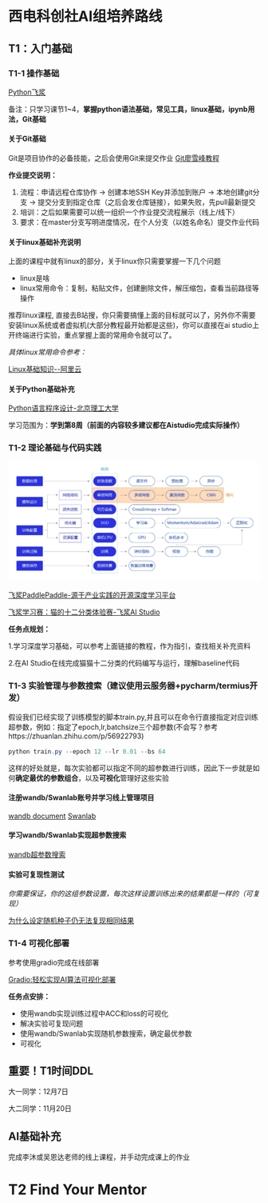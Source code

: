 # 西电科创社AI组培养路线

## T1：入门基础

### T1-1 操作基础

[Python飞浆](https://aistudio.baidu.com/course/introduce/1224?directly=1&shared=1)

备注：只学习课节1~4，**掌握python语法基础，常见工具，linux基础，ipynb用法，Git基础**

#### 关于Git基础
Git是项目协作的必备技能，之后会使用Git来提交作业
[Git廖雪峰教程](https://liaoxuefeng.com/books/git/introduction/index.html)

**作业提交说明：**

1. 流程：申请远程仓库协作 -> 创建本地SSH Key并添加到账户 -> 本地创建git分支 -> 提交分支到指定仓库（之后会发仓库链接），如果失败，先pull最新提交
2. 培训：之后如果需要可以统一组织一个作业提交流程展示（线上/线下）
3. 要求：在master分支写明进度情况，在个人分支（以姓名命名）提交作业代码

#### 关于linux基础补充说明

上面的课程中就有linux的部分，关于linux你只需要掌握一下几个问题

- linux是啥
- linux常用命令：复制，粘贴文件，创建删除文件，解压缩包，查看当前路径等操作

推荐linux课程, 直接去B站搜，你只需要搞懂上面的目标就可以了，另外你不需要安装linux系统或者虚拟机(大部分教程最开始都是这些)，你可以直接在ai studio上开终端进行实验，重点掌握上面的常用命令就可以了。

*具体linux常用命令参考：*

[Linux基础知识--阿里云](https://developer.aliyun.com/article/681643#:~:text=Linux%E5%9F%BA%E7%A1%80%E7%9F%A5%E8%AF%86%E2%80%94%E2%80%94Linux%E5%B8%B8%E7%94%A8%E5%91%BD%E4%BB%A4%E5%A4%A7%E5%85%A8%201%20%E4%B8%80%E3%80%81%E6%9F%A5%E7%9C%8B%20ls%202%20%E4%BA%8C%E3%80%81%E5%88%AB%E5%90%8D%20alias%203,rmdir%207%20%E4%B8%83%E3%80%81%E5%88%9B%E5%BB%BA%E6%96%87%E4%BB%B6%20touch%208%20%E5%85%AB%E3%80%81%E5%88%A0%E9%99%A4%E6%96%87%E4%BB%B6%E6%88%96%E7%9B%AE%E5%BD%95%20rm%20%E6%9B%B4%E5%A4%9A%E9%A0%85%E7%9B%AE)

#### 关于Python基础补充

[Python语言程序设计-北京理工大学](https://www.icourse163.org/course/BIT-268001?from=searchPage&outVendor=zw_mooc_pcssjg_)

学习范围为：**学到第8周（前面的内容较多建议都在Aistudio完成实际操作）**

### T1-2 理论基础与代码实践

![image1](./image1.webp)

[飞浆PaddlePaddle-源于产业实践的开源深度学习平台](https://www.paddlepaddle.org.cn/tutorials/projectdetail/3713999)

[飞浆学习赛：猫的十二分类体验赛-飞浆AI Studio](https://aistudio.baidu.com/aistudio/competition/detail/136/0/introduction)

**任务点规划：**

1.学习深度学习基础，可以参考上面链接的教程，作为指引，查找相关补充资料

2.在AI Studio在线完成猫猫十二分类的代码编写与运行，理解baseline代码



### T1-3 实验管理与参数搜索（建议使用云服务器+pycharm/termius开发）

假设我们已经实现了训练模型的脚本train.py,并且可以在命令行直接指定对应训练超参数，例如：指定了epoch,lr,batchsize三个超参数(不会写？参考https://zhuanlan.zhihu.com/p/56922793)

```powershell
python train.py --epoch 12 --lr 0.01 --bs 64
```

这样的好处就是，每次实验都可以指定不同的超参数进行训练，因此下一步就是如何**确定最优的参数组合**，以及**可视化**管理好这些实验



#### 注册wandb/Swanlab账号并学习线上管理项目

[wandb document](https://docs.wandb.ai/guides)
[Swanlab](https://swanlab.cn)

#### 学习wandb/Swanlab实现超参数搜索

[wandb超参数搜索](https://github.com/lyhue1991/eat_pytorch_in_20_days/blob/master/A-7%2C30%E5%88%86%E9%92%9F%E5%90%83%E6%8E%89wandb%E5%8F%AF%E8%A7%86%E5%8C%96%E8%87%AA%E5%8A%A8%E8%B0%83%E5%8F%82.ipynb)

#### 实验可复现性测试

*你需要保证，你的这组参数设置，每次这样设置训练出来的结果都是一样的（可复现）*

[为什么设定随机种子仍无法复现相同结果](https://github.com/PaddlePaddle/Paddle/issues/46012)

### T1-4 可视化部署

参考使用gradio完成在线部署

[Gradio:轻松实现AI算法可视化部署](https://zhuanlan.zhihu.com/p/374238080
)



**任务点安排：**

- 使用wandb实现训练过程中ACC和loss的可视化
- 解决实验可复现问题
- 使用wandb/Swanlab实现随机参数搜索，确定最优参数
- 可视化



## 重要！T1时间DDL

大一同学：12月7日

大二同学：11月20日



## AI基础补充

完成李沐或吴恩达老师的线上课程，并手动完成课上的作业



# T2 Find Your Mentor
